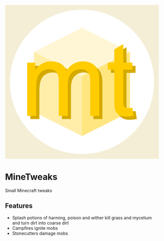 ![MineTweaks logo](src/main/resources/logo.png)
# MineTweaks
Small Minecraft tweaks

## Features
- Splash potions of harming, poison and wither kill grass and mycelium and turn dirt into coarse dirt
- Campfires ignite mobs
- Stonecutters damage mobs
